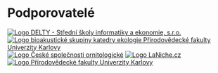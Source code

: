# Podporovatelé

<a href="https://delta-skola.cz"><img src="https://www.delta-skola.cz/static/delta/img/logo.png" alt="Logo DELTY - Střední školy informatiky a ekonomie, s.r.o."></a>
<a href="https://natur.cuni.cz/biologie/katedry-a-pracoviste/katedra-ekologie/veda-a-vyzkum/probihajici-projekty/bioakusticka-skupina"><img src="https://i.ibb.co/C5srMTN9/Screenshot-from-2025-04-11-23-28-36.png" alt="Logo bioakustické skupiny katedry ekologie Přírodovědecké fakulty Univerzity Karlovy"></a>
<a href="https://www.birdlife.cz/"><img src="https://www.birdlife.cz/wp-content/uploads/2021/11/logo_cso_cerne-150x150.jpg" alt="Logo České společnosti ornitologické"></a>
<a href="https://laniche.cz"><img src="https://i.ibb.co/k2JT2QGH/laniche.png" alt="Logo LaNiche.cz"></a>
<a href="https://natur.cuni.cz"><img src="https://i.ibb.co/B5SVxPtF/Screenshot-from-2025-04-11-23-24-43.png" alt="Logo Přírodovědecké fakulty Univerzity Karlovy"></a>

<style>
a {
  display: inline-block;
}
</style>
